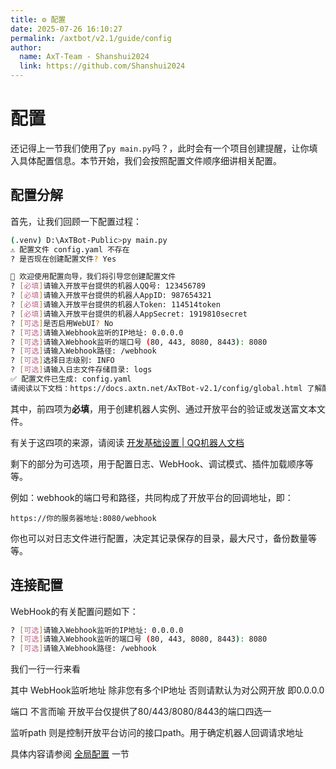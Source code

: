 ```yaml
---
title: ⚙️ 配置
date: 2025-07-26 16:10:27
permalink: /axtbot/v2.1/guide/config
author:
  name: AxT-Team - Shanshui2024
  link: https://github.com/Shanshui2024
---
```

# 配置
还记得上一节我们使用了`py main.py`吗？，此时会有一个项目创建提醒，让你填入具体配置信息。本节开始，我们会按照配置文件顺序细讲相关配置。

## 配置分解
首先，让我们回顾一下配置过程：
``` bash
(.venv) D:\AxTBot-Public>py main.py
⚠️ 配置文件 config.yaml 不存在
? 是否现在创建配置文件? Yes

🔧 欢迎使用配置向导，我们将引导您创建配置文件
? [必填]请输入开放平台提供的机器人QQ号: 123456789
? [必填]请输入开放平台提供的机器人AppID: 987654321
? [必填]请输入开放平台提供的机器人Token: 114514token
? [必填]请输入开放平台提供的机器人AppSecret: 1919810secret
? [可选]是否启用WebUI? No
? [可选]请输入Webhook监听的IP地址: 0.0.0.0
? [可选]请输入Webhook监听的端口号 (80, 443, 8080, 8443): 8080
? [可选]请输入Webhook路径: /webhook
? [可选]选择日志级别: INFO
? [可选]请输入日志文件存储目录: logs
✅ 配置文件已生成: config.yaml
请阅读以下文档：https://docs.axtn.net/AxTBot-v2.1/config/global.html 了解配置项含义
```

其中，前四项为**必填**，用于创建机器人实例、通过开放平台的验证或发送富文本文件。

有关于这四项的来源，请阅读 [开发基础设置 | QQ机器人文档](https://bot.q.qq.com/wiki/#_8-%E5%BC%80%E5%8F%91%E5%9F%BA%E7%A1%80%E8%AE%BE%E7%BD%AE)

剩下的部分为可选项，用于配置日志、WebHook、调试模式、插件加载顺序等等。

例如：webhook的端口号和路径，共同构成了开放平台的回调地址，即：

`https://你的服务器地址:8080/webhook`

你也可以对日志文件进行配置，决定其记录保存的目录，最大尺寸，备份数量等等。

## 连接配置
WebHook的有关配置问题如下：
``` bash
? [可选]请输入Webhook监听的IP地址: 0.0.0.0
? [可选]请输入Webhook监听的端口号 (80, 443, 8080, 8443): 8080
? [可选]请输入Webhook路径: /webhook
```
我们一行一行来看

其中 WebHook监听地址 除非您有多个IP地址 否则请默认为对公网开放 即0.0.0.0

端口 不言而喻 开放平台仅提供了80/443/8080/8443的端口四选一

监听path 则是控制开放平台访问的接口path。用于确定机器人回调请求地址

具体内容请参阅 [全局配置](/axtbot/v2.1/config/global) 一节